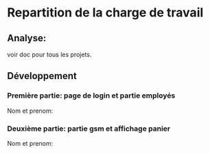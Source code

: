 <h1>Repartition de la charge de travail</h1>
<h2>Analyse:</h2>
voir doc pour tous les projets.

<h2>Développement</h2>

<h3>Première partie: page de login et partie employés </h3>

Nom et prenom:

<h3>Deuxième partie: partie gsm et affichage panier</h2>

Nom et prenom: